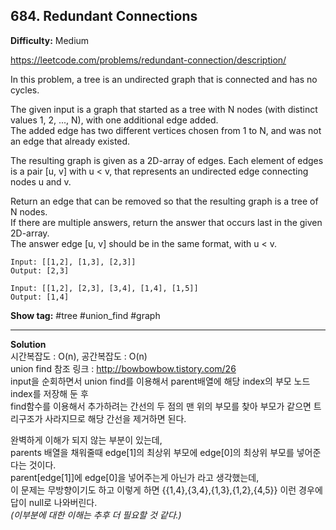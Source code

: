 ## 684. Redundant Connections

**Difficulty:** Medium

https://leetcode.com/problems/redundant-connection/description/

In this problem, a tree is an undirected graph that is connected and has no cycles. <br/>

The given input is a graph that started as a tree with N nodes (with distinct values 1, 2, ..., N), with one additional edge added. <br/>
The added edge has two different vertices chosen from 1 to N, and was not an edge that already existed. <br/>

The resulting graph is given as a 2D-array of edges. Each element of edges is a pair [u, v] with u < v, that represents an undirected edge connecting nodes u and v. <br/>

Return an edge that can be removed so that the resulting graph is a tree of N nodes. <br/>
If there are multiple answers, return the answer that occurs last in the given 2D-array. <br/>
The answer edge [u, v] should be in the same format, with u < v.

```
Input: [[1,2], [1,3], [2,3]]
Output: [2,3]

Input: [[1,2], [2,3], [3,4], [1,4], [1,5]]
Output: [1,4]
```

**Show tag:** \#tree \#union_find \#graph

-------------------------------------

**Solution** <br/>
시간복잡도 : O(n), 공간복잡도 : O(n) <br/>
union find 참조 링크 : http://bowbowbow.tistory.com/26 <br/>
input을 순회하면서 union find를 이용해서 parent배열에 해당 index의 부모 노드 index를 저장해 둔 후 <br/>
find함수를 이용해서 추가하려는 간선의 두 점의 맨 위의 부모를 찾아 부모가 같으면 트리구조가 사라지므로 해당 간선을 제거하면 된다. <br/>

완벽하게 이해가 되지 않는 부분이 있는데, <br/>
parents 배열을 채워줄때 edge[1]의 최상위 부모에 edge[0]의 최상위 부모를 넣어준다는 것이다. <br/>
parent[edge[1]]에 edge[0]을 넣어주는게 아닌가 라고 생각했는데, <br/>
이 문제는 무방향이기도 하고 이렇게 하면 {{1,4},{3,4},{1,3},{1,2},{4,5}} 이런 경우에 답이 null로 나와버린다. <br/>
_(이부분에 대한 이해는 추후 더 필요할 것 같다.)_